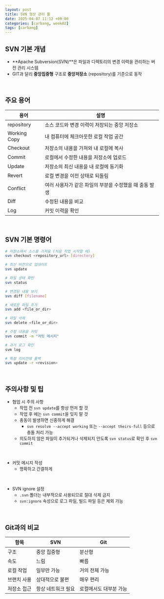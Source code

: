 ```yaml
---
layout: post
title: SVN 형상 관리 툴
date: 2025-04-07 11:12 +09:00
categories: [carbang, week02]
tags: [carbang]
---
```


## SVN 기본 개념

- **Apache Subversion(SVN)**은 파일과 디렉토리의 변경 이력을 관리하는 버전 관리 시스템
- GIT과 달리 **중앙집중형** 구조로 **중앙저장소** (repository)를 기준으로 동작

<br>

## 주요 용어

| 용어 | 설명 |
|-|-|
| repository | 소스 코드와 변경 이력이 저장되는 중앙 저장소 |
| Working Copy | 내 컴퓨터에 체크아웃한 로컬 작업 공간 |
| Checkout | 저장소의 내용을 가져와 내 로컬에 복사 |
| Commit | 로컬에서 수정한 내용을 저장소에 업로드 |
| Update | 저장소의 최신 내용을 내 로컬에 동기화 |
| Revert | 로컬 변경을 이전 상태로 되돌림 |
| Conflict | 여러 사용자가 같은 파일의 부분을 수정했을 때 출동 발생 |
| Diff | 수정된 내용을 비교 |
| Log | 커밋 이력을 확인 |

<br>

## SVN 기본 명령어 

```bash
# 저장소에서 소스를 가져옴 (처음 작업 시작할 때)
svn checkout <repository_url> [directory]

# 최신 버전으로 업데이트
svn update

# 파일 상태 확인
svn status

# 변경된 내용 보기
svn diff [filename]

# 새로운 파일 추가
svn add <file_or_dir>

# 파일 삭제
svn delete <file_or_dir>

# 수정 내용을 커밋
svn commit -m "커밋 메시지"

# 과거 로그 확인
svm log

# 특정 리비전에 롤백
svn update -r <revision>
```

<br>

## 주의사항 및 팁

- 협업 시 주의 사항 
  - 작업 전 `svn update`를 항상 먼저 할 것
  - 작업 후 에는 `svn commit`을 잊지 말 것
  - 충동이 발생하면 신중하게 해결 
    - `svn resolve --accept working` 또는 `--accept theirs-full` 등으로 충돌 처리 가능
  - 의도하지 않은 파일이 추가되거나 삭제되지 안도록 `svn status`로 확인 후 `svn commit`

<br>

- 커밋 메시지 작성
  - 명확하고 간결하게
  
<br>

- SVN ignore 설정
  - `.svn` 폴더는 내부적으로 사용되므로 절대 삭제 금지
  - `svn:ignore` 속성으로 로그 파일, 빌드 파일 등은 제외 가능


<br>

## Git과의 비교

| 항목 | SVN | Git |
|-|-|-|
| 구조 | 중앙 집중형 | 분산형 |
| 속도 | 느림 | 빠름 |
| 로컬 작업 | 일부만 가능 | 거의 전체 가능 |
| 브랜치 사용 | 상대적으로 불편 | 매우 편리 |
| 저장소 접근 | 항상 네트워크 필요 | 로컬에서도 대부분 가능 |